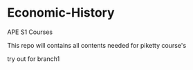 # Economic-History

APE S1 Courses

This repo will contains all contents needed for piketty course's


try out for branch1
